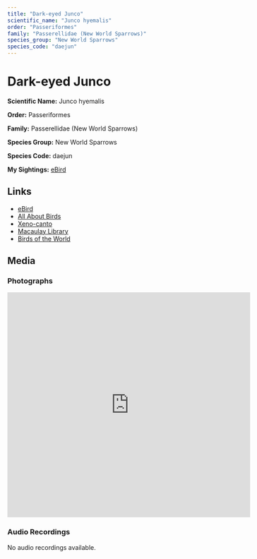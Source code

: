 ```yaml
---
title: "Dark-eyed Junco"
scientific_name: "Junco hyemalis"
order: "Passeriformes"
family: "Passerellidae (New World Sparrows)"
species_group: "New World Sparrows"
species_code: "daejun"
---
```


# Dark-eyed Junco

**Scientific Name:** Junco hyemalis

**Order:** Passeriformes

**Family:** Passerellidae (New World Sparrows)

**Species Group:** New World Sparrows

**Species Code:** daejun

**My Sightings:** [eBird](https://ebird.org/lifelist?r=world&time=life&spp=daejun)

## Links
* [eBird](https://ebird.org/species/daejun) 
* [All About Birds](https://www.allaboutbirds.org/guide/daejun) 
* [Xeno-canto](https://www.xeno-canto.org/species/daejun) 
* [Macaulay Library](https://search.macaulaylibrary.org/catalog?taxonCode=daejun&sort=rating_rank_desc)
* [Birds of the World](https://birdsoftheworld.org/bow/species/daejun)

## Media
### Photographs
<iframe src="https://macaulaylibrary.org/asset/614232433/embed" width="550" height="510" frameborder="0" allowfullscreen></iframe>

### Audio Recordings
No audio recordings available.
